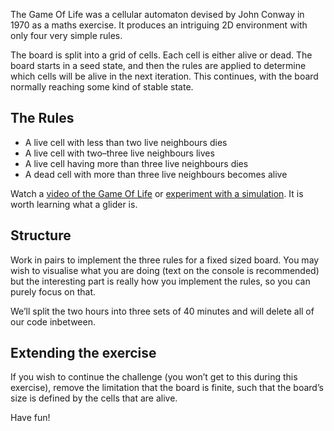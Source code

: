 The Game Of Life was a cellular automaton devised by John Conway in 1970 as a maths exercise. It produces an intriguing 2D environment with only four very simple rules.

The board is split into a grid of cells. Each cell is either alive or dead. The board starts in a seed state, and then the rules are applied to determine which cells will be alive in the next iteration. This continues, with the board normally reaching some kind of stable state.

## The Rules

* A live cell with less than two live neighbours dies
* A live cell with two–three live neighbours lives
* A live cell having more than three live neighbours dies
* A dead cell with more than three live neighbours becomes alive

Watch a [video of the Game Of Life](http//www.youtube.com/embed/C2vgICfQawE#t=70) or [experiment with a simulation](http://pmav.eu/stuff/javascript-game-of-life-v3.1.1/). It is worth learning what a glider is.

## Structure

Work in pairs to implement the three rules for a fixed sized board. You may wish to visualise what you are doing (text on the console is recommended) but the interesting part is really how you implement the rules, so you can purely focus on that.

We’ll split the two hours into three sets of 40 minutes and will delete all of our code inbetween.

## Extending the exercise

If you wish to continue the challenge (you won’t get to this during this exercise), remove the limitation that the board is finite, such that the board’s size is defined by the cells that are alive.

Have fun!

